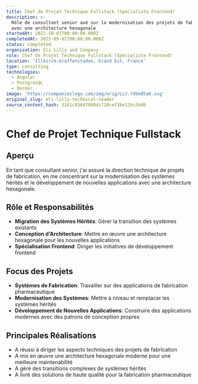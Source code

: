 ```yaml
---
title: Chef de Projet Technique Fullstack (Spécialiste Frontend)
description: >-
  Rôle de consultant senior axé sur la modernisation des projets de fabrication
  avec une architecture hexagonale
startedAt: 2022-10-01T00:00:00.000Z
completedAt: 2023-09-01T00:00:00.000Z
status: completed
organization: Eli Lilly and Company
role: Chef de Projet Technique Fullstack (Spécialiste Frontend)
location: 'Illkirch-Graffenstaden, Grand Est, France'
type: consulting
technologies:
  - Angular
  - PostgreSQL
  - Docker
image: 'https://companieslogo.com/img/orig/LLY-7d9e05a0.svg'
original_slug: eli-lilly-technical-leader
source_content_hash: 3161c83647880dc718cef1be12bc34d6
---
```


# Chef de Projet Technique Fullstack

## Aperçu

En tant que consultant senior, j'ai assuré la direction technique de projets de fabrication, en me concentrant sur la modernisation des systèmes hérités et le développement de nouvelles applications avec une architecture hexagonale.

## Rôle et Responsabilités

- **Migration des Systèmes Hérités**: Gérer la transition des systèmes existants
- **Conception d'Architecture**: Mettre en œuvre une architecture hexagonale pour les nouvelles applications
- **Spécialisation Frontend**: Diriger les initiatives de développement frontend

## Focus des Projets

- **Systèmes de Fabrication**: Travailler sur des applications de fabrication pharmaceutique
- **Modernisation des Systèmes**: Mettre à niveau et remplacer les systèmes hérités
- **Développement de Nouvelles Applications**: Construire des applications modernes avec des patrons de conception propres

## Principales Réalisations

- A réussi à diriger les aspects techniques des projets de fabrication
- A mis en œuvre une architecture hexagonale moderne pour une meilleure maintenabilité
- A géré des transitions complexes de systèmes hérités
- A livré des solutions de haute qualité pour la fabrication pharmaceutique
